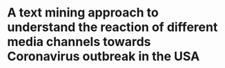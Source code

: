 # A text mining approach to understand the reaction of different media channels towards Coronavirus outbreak in the USA
